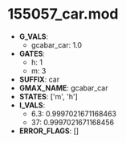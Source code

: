 # 155057_car.mod

- **G_VALS**:
  - gcabar_car: 1.0
- **GATES**:
  - h: 1
  - m: 3
- **SUFFIX**: car
- **GMAX_NAME**: gcabar_car
- **STATES**: ['m', 'h']
- **I_VALS**:
  - 6.3: 0.9997021671168463
  - 37: 0.9997021671168456
- **ERROR_FLAGS**: []
